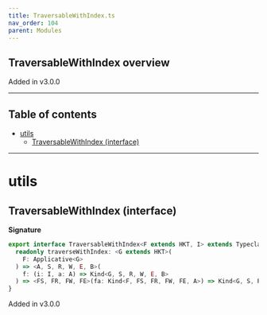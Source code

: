 ```yaml
---
title: TraversableWithIndex.ts
nav_order: 104
parent: Modules
---
```


## TraversableWithIndex overview

Added in v3.0.0

---

<h2 class="text-delta">Table of contents</h2>

- [utils](#utils)
  - [TraversableWithIndex (interface)](#traversablewithindex-interface)

---

# utils

## TraversableWithIndex (interface)

**Signature**

```ts
export interface TraversableWithIndex<F extends HKT, I> extends Typeclass<F> {
  readonly traverseWithIndex: <G extends HKT>(
    F: Applicative<G>
  ) => <A, S, R, W, E, B>(
    f: (i: I, a: A) => Kind<G, S, R, W, E, B>
  ) => <FS, FR, FW, FE>(fa: Kind<F, FS, FR, FW, FE, A>) => Kind<G, S, R, W, E, Kind<F, FS, FR, FW, FE, B>>
}
```

Added in v3.0.0
